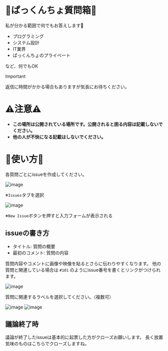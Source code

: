 # 💚ぱっくんちょ質問箱💚

私が分かる範囲で何でもお答えします🤩

- プログラミング
- システム設計
- IT業界
- ぱっくんちょのプライベート

など、何でもOK

> [!IMPORTANT]
> 返信に時間がかかる場合もありますが気長にお待ちください。

# ⚠注意⚠

- **この場所は公開されている場所です。公開されると困る内容は記載しないでください。**
- **他の人が不快になる記載はしないでください。**

# 🐣使い方🐣

各質問ごとにissueを作成してください。

![image](https://user-images.githubusercontent.com/22320079/192438916-c7635948-4c32-43db-9e89-648b929692f8.png)

※`Issues`タブを選択

![image](https://user-images.githubusercontent.com/22320079/192431423-e05784cf-60ff-46ef-99c2-edd7472ab476.png)

※`New Issue`ボタンを押すと入力フォームが表示される

## issueの書き方

- タイトル: 質問の概要
- 最初のコメント: 質問の内容

質問内容やコメントに画像や映像を貼るとさらに伝わりやすくなります。
他の質問と関連している場合は `#101` のようにissue番号を書くとリンクがつけられます。

![image](https://user-images.githubusercontent.com/22320079/192431288-54992ba8-7eb1-41e2-acc4-1b744de0c7ac.png)

質問に関連するラベルを選択してください。（複数可）

![image](https://user-images.githubusercontent.com/22320079/192680170-89f22d13-35a6-4459-9bc4-16d6b91465e0.png)
![image](https://user-images.githubusercontent.com/22320079/192433648-c04c5d4b-6264-4a2e-ae80-6d22183394e9.png)

## 議論終了時

議論が終了したissueは基本的に起票した方がクローズお願いします。
長く放置気味のものはこちらでクローズしますね。
